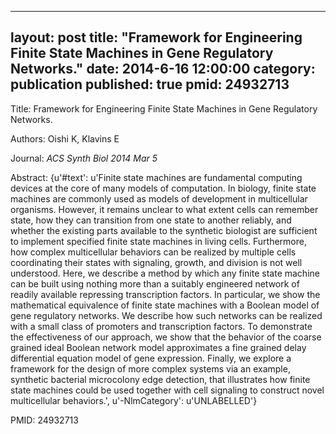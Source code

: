
---
layout: post
title:  "Framework for Engineering Finite State Machines in Gene Regulatory Networks."
date:   2014-6-16 12:00:00
category:  publication
published: true
pmid: 24932713
---

Title: Framework for Engineering Finite State Machines in Gene Regulatory Networks.

Authors: Oishi K, Klavins E

Journal: *ACS Synth Biol 2014 Mar 5*

Abstract: {u'#text': u'Finite state machines are fundamental computing devices at the core of many models of computation. In biology, finite state machines are commonly used as models of development in multicellular organisms. However, it remains unclear to what extent cells can remember state, how they can transition from one state to another reliably, and whether the existing parts available to the synthetic biologist are sufficient to implement specified finite state machines in living cells. Furthermore, how complex multicellular behaviors can be realized by multiple cells coordinating their states with signaling, growth, and division is not well understood. Here, we describe a method by which any finite state machine can be built using nothing more than a suitably engineered network of readily available repressing transcription factors. In particular, we show the mathematical equivalence of finite state machines with a Boolean model of gene regulatory networks. We describe how such networks can be realized with a small class of promoters and transcription factors. To demonstrate the effectiveness of our approach, we show that the behavior of the coarse grained ideal Boolean network model approximates a fine grained delay differential equation model of gene expression. Finally, we explore a framework for the design of more complex systems via an example, synthetic bacterial microcolony edge detection, that illustrates how finite state machines could be used together with cell signaling to construct novel multicellular behaviors.', u'-NlmCategory': u'UNLABELLED'}

PMID: 24932713

